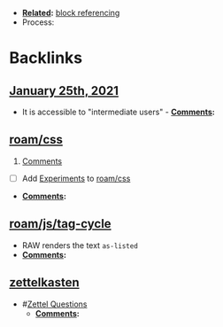 - **[Related](<Related.md>):** [block referencing](<block referencing.md>)
- Process: 

# Backlinks
## [January 25th, 2021](<January 25th, 2021.md>)
- It is accessible to "intermediate users" 
            - **[Comments](<Comments.md>):**

## [roam/css](<roam/css.md>)
1. [Comments](<Comments.md>)

- [ ] Add [Experiments](<Experiments.md>) to [roam/css](<roam/css.md>)
- **[Comments](<Comments.md>):**

## [roam/js/tag-cycle](<roam/js/tag-cycle.md>)
- RAW renders the text `as-listed`
- **[Comments](<Comments.md>):**

## [zettelkasten](<zettelkasten.md>)
- #[Zettel Questions](<Zettel Questions.md>)
    - **[Comments](<Comments.md>):**

